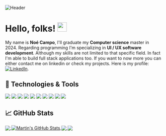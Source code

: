 ![Header](https://cdn.discordapp.com/attachments/981188293800624198/1102820817622020178/techStack.png "Header")

# Hello, folks! <img src="https://raw.githubusercontent.com/MartinHeinz/MartinHeinz/master/wave.gif" width="30px">

My name is **Noé Campo**, I'll graduate my **Computer science** master in 2024. Regarding programming I'm specializing in **UI / UX software development**. Although my skills are not limited to that specific field. In fact I'm able to build full stack applications too. If you want to now more you can either contact me on linkedin or check my projects. Here is my profile: [![LinkedIn][3.2]][3].

## 🔧 Technologies & Tools
![](https://img.shields.io/badge/%20Tools-mongoDb-green?logo=MongoDB)
![](https://img.shields.io/badge/%20Code-Javascript-yellow?logo=JavaScript)
![](https://img.shields.io/badge/%20Code-HTML-red?logo=HTML5)
![](https://img.shields.io/badge/%20Code-css-blue?logo=CSS3)
![](https://img.shields.io/badge/%20Code-react-9cf?logo=React)
![](https://img.shields.io/badge/%20Code-C-informational?logo=C)
![](https://img.shields.io/badge/%20Code-C%2B%2B-blueviolet?logo=Java)
![](https://img.shields.io/badge/%20Code-php-blue?logo=PHP)
![](https://img.shields.io/badge/%20Code-MySQL-ff69b4?logo=MySQL)
![](https://img.shields.io/badge/%20Tools-firebase-orange?logo=Firebase)

## &#x1f4c8; GitHub Stats

<a href="https://github.com/noe-gif/noe-gif">
  <img align="center" src="https://github-readme-stats.vercel.app/api/top-langs/?username=noe-gif&hide=java,html,tex&title_color=ffffff&text_color=c9cacc&icon_color=2bbc8a&bg_color=1d1f21&langs_count=3" />
</a>
<a href="https://github.com/noe-gif/noe-gif">
  <img align="center" src="https://github-readme-stats.vercel.app/api?username=noe-gif&show_icons=true&line_height=27&count_private=true&title_color=ffffff&text_color=c9cacc&icon_color=2bbc8a&bg_color=1d1f21" alt="Martin's GitHub Stats" />
</a>

<a href="https://github.com/noe-gif/Restaurant-Review">
  <img align="center" src="https://github-readme-stats.vercel.app/api/pin/?username=noe-gif&repo=Restaurant-Review&title_color=ffffff&text_color=c9cacc&icon_color=2bbc8a&bg_color=1d1f21" />
</a>


<a href="https://github.com/noe-gif/Quizz-web-app-React">
  <img align="center" src="https://github-readme-stats.vercel.app/api/pin/?username=noe-gif&repo=Quizz-web-app-React&title_color=ffffff&text_color=c9cacc&icon_color=2bbc8a&bg_color=1d1f21" />
</a>    

<!-- links to social media icons -->

<!-- icons with padding -->

[1.1]: http://i.imgur.com/tXSoThF.png (twitter icon with padding)
[2.1]: http://i.imgur.com/0o48UoR.png (github icon with padding)

<!-- icons without padding -->

[1.2]: http://i.imgur.com/wWzX9uB.png (twitter icon without padding)
[2.2]: http://i.imgur.com/9I6NRUm.png (github icon without padding)
[3.2]: https://cdn.discordapp.com/attachments/981188293800624198/1102826923035467816/174857-transformed_1.png (LinkedIn icon without padding)


<!-- links to your social media accounts -->

[2]: https://github.com/noe-gif
[3]: https://www.linkedin.com/in/no%C3%A9-campo-1100781a3/
